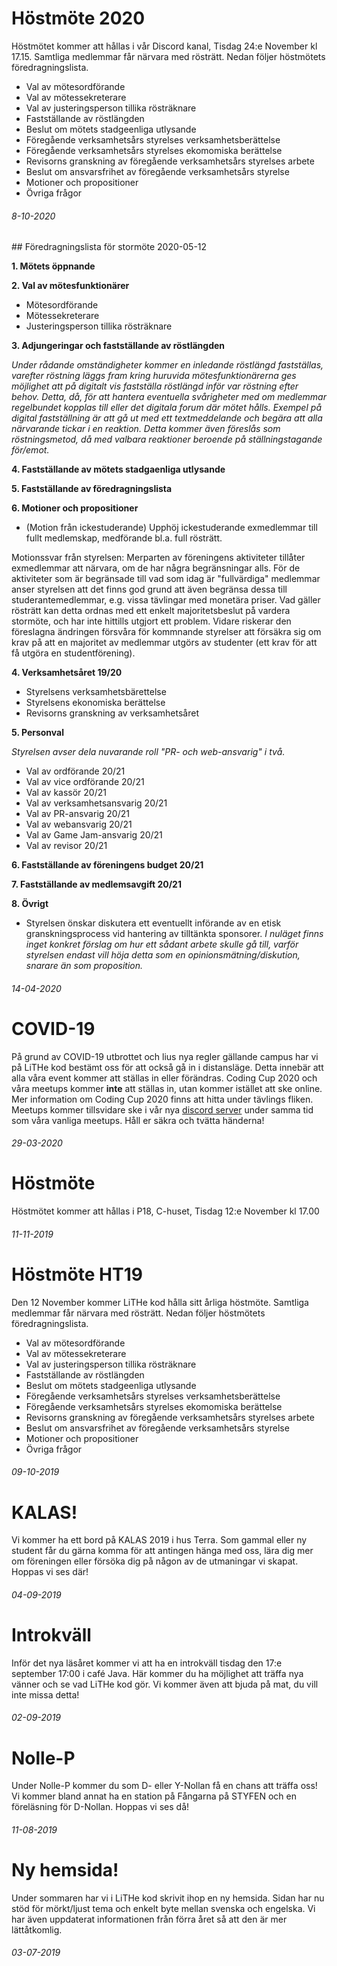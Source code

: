 <div class="post post-border">
    <h1>Höstmöte 2020</h1>
    <p>Höstmötet kommer att hållas i vår Discord kanal, Tisdag 24:e November kl 17.15. Samtliga medlemmar får närvara med rösträtt. Nedan följer höstmötets föredragningslista.</p>
    <ul>
        <li>Val av mötesordförande</li>
        <li>Val av mötessekreterare</li>
        <li>Val av justeringsperson tillika rösträknare</li>
        <li>Fastställande av röstlängden</li>
        <li>Beslut om mötets stadgeenliga utlysande</li>
        <li>Föregående verksamhetsårs styrelses verksamhetsberättelse</li>
        <li>Föregående verksamhetsårs styrelses ekomomiska berättelse</li>
        <li>Revisorns granskning av föregående verksamhetsårs styrelses arbete</li>
        <li>Beslut om ansvarsfrihet av föregående verksamhetsårs styrelse</li>
        <li>Motioner och propositioner</li>
        <li>Övriga frågor</li>
    </ul>
    <h6>8-10-2020</h6>
</div>
## Föredragningslista för stormöte 2020-05-12

**1. Mötets öppnande**

**2. Val av mötesfunktionärer**

- Mötesordförande
- Mötessekreterare
- Justeringsperson tillika rösträknare

**3. Adjungeringar och fastställande av röstlängden**

*Under rådande omständigheter kommer en inledande röstlängd fastställas, varefter röstning läggs fram kring huruvida mötesfunktionärerna ges möjlighet att på digitalt vis fastställa röstlängd inför var röstning efter behov. Detta, då, för att hantera eventuella svårigheter med om medlemmar regelbundet kopplas till eller det digitala forum där mötet hålls. Exempel på digital fastställning är att gå ut med ett textmeddelande och begära att alla närvarande tickar i en reaktion. Detta kommer även föreslås som röstningsmetod, då med valbara reaktioner beroende på ställningstagande för/emot.*

**4. Fastställande av mötets stadgaenliga utlysande**

**5. Fastställande av föredragningslista**

**6. Motioner och propositioner**

- (Motion från ickestuderande) Upphöj ickestuderande exmedlemmar till fullt medlemskap, medförande bl.a. full rösträtt.

Motionssvar från styrelsen:
Merparten av föreningens aktiviteter tillåter exmedlemmar att närvara, om de
har några begränsningar alls. För de aktiviteter som är begränsade till vad
som idag är "fullvärdiga" medlemmar anser styrelsen att det finns god grund
att även begränsa dessa till studerantemedlemmar, e.g. vissa tävlingar med
monetära priser. Vad gäller rösträtt kan detta ordnas med ett enkelt
majoritetsbeslut på vardera stormöte, och har inte hittills utgjort ett
problem. Vidare riskerar den föreslagna ändringen försvåra för kommnande
styrelser att försäkra sig om krav på att en majoritet av medlemmar utgörs av
studenter (ett krav för att få utgöra en studentförening).

**4. Verksamhetsåret 19/20**

- Styrelsens verksamhetsbärettelse
- Styrelsens ekonomiska berättelse
- Revisorns granskning av verksamhetsåret

**5. Personval**

*Styrelsen avser dela nuvarande roll "PR- och web-ansvarig" i två.*

- Val av ordförande 20/21
- Val av vice ordförande 20/21
- Val av kassör 20/21
- Val av verksamhetsansvarig 20/21
- Val av PR-ansvarig 20/21
- Val av webansvarig 20/21
- Val av Game Jam-ansvarig 20/21
- Val av revisor 20/21

**6. Fastställande av föreningens budget 20/21**

**7. Fastställande av medlemsavgift 20/21**

**8. Övrigt**

- Styrelsen önskar diskutera ett eventuellt införande av en etisk granskningsprocess vid hantering av tilltänkta sponsorer. *I nuläget finns inget konkret förslag om hur ett sådant arbete skulle gå till, varför styrelsen endast vill höja detta som en opinionsmätning/diskution, snarare än som proposition.*

<div style="width: 100%;" class="post post-border">
    <h6>14-04-2020</h6>
</div>

<div class="post post-border">
    <h1>COVID-19</h1>
    <p>På grund av COVID-19 utbrottet och lius nya regler gällande campus har vi på LiTHe kod bestämt oss för att också gå in i distansläge. Detta innebär att alla våra event kommer att ställas in eller förändras. Coding Cup 2020 och våra meetups kommer <b>inte</b> att ställas in, utan kommer istället att ske online. Mer information om Coding Cup 2020 finns att hitta under tävlings fliken. Meetups kommer tillsvidare ske i vår nya <a href="https://discord.gg/UG5YYsN">discord server</a> under samma tid som våra vanliga meetups.
    Håll er säkra och tvätta händerna!</p>
    <h6>29-03-2020</h6>
</div>
<div class="post post-border">
    <h1>Höstmöte</h1>
    <p>Höstmötet kommer att hållas i P18, C-huset, Tisdag 12:e November kl 17.00</p>
    <h6>11-11-2019</h6>
</div>
<div class="post post-border">
    <h1>Höstmöte HT19</h1>
    <p>Den 12 November kommer LiTHe kod hålla sitt årliga höstmöte. Samtliga medlemmar får närvara med rösträtt. Nedan följer höstmötets föredragningslista.</p>
    <ul>
        <li>Val av mötesordförande</li>
        <li>Val av mötessekreterare</li>
        <li>Val av justeringsperson tillika rösträknare</li>
        <li>Fastställande av röstlängden</li>
        <li>Beslut om mötets stadgeenliga utlysande</li>
        <li>Föregående verksamhetsårs styrelses verksamhetsberättelse</li>
        <li>Föregående verksamhetsårs styrelses ekomomiska berättelse</li>
        <li>Revisorns granskning av föregående verksamhetsårs styrelses arbete</li>
        <li>Beslut om ansvarsfrihet av föregående verksamhetsårs styrelse</li>
        <li>Motioner och propositioner</li>
        <li>Övriga frågor</li>
    </ul>
    <h6>09-10-2019</h6>
</div>
<div class="post post-border">
    <h1>KALAS!</h1>
    <p>Vi kommer ha ett bord på KALAS 2019 i hus Terra. Som gammal eller ny student får du gärna komma för att antingen hänga med oss, lära dig mer om föreningen eller försöka dig på någon av de utmaningar vi skapat. Hoppas vi ses där!</p>
    <h6>04-09-2019</h6>
</div>
<div class="post post-border">
    <h1>Introkväll</h1>
    <p>Inför det nya läsåret kommer vi att ha en introkväll tisdag den 17:e september 17:00 i café Java. Här kommer du ha möjlighet att träffa nya vänner och se vad LiTHe kod gör. Vi kommer även att bjuda på mat, du vill inte missa detta!</p>
    <h6>02-09-2019</h6>
</div>
<div class="post post-border">
    <h1>Nolle-P</h1>
    <p>Under Nolle-P kommer du som D- eller Y-Nollan få en chans att träffa oss! Vi kommer bland annat ha en station på Fångarna på STYFEN och en föreläsning för D-Nollan. Hoppas vi ses då!</p>
    <h6>11-08-2019</h6>
</div>
<div class="post">
    <h1>Ny hemsida!</h1>
    <p>Under sommaren har vi i LiTHe kod skrivit ihop en ny hemsida. Sidan har nu stöd för mörkt/ljust tema och enkelt byte mellan svenska och engelska. Vi har även uppdaterat informationen från förra året så att den är mer lättåtkomlig.</p>
    <h6>03-07-2019</h6>
</div>

